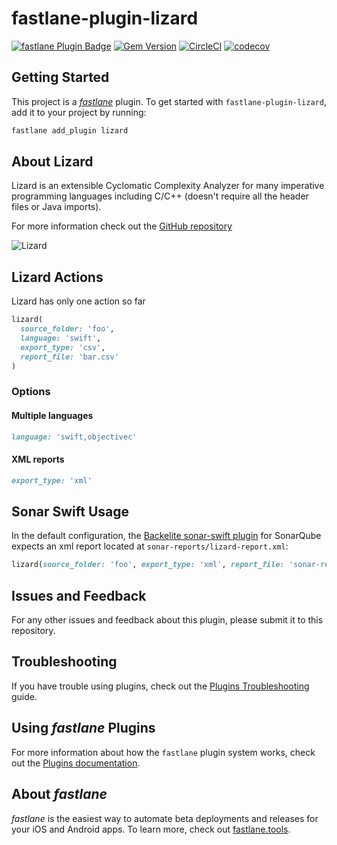 # fastlane-plugin-lizard

[![fastlane Plugin Badge][1]][2]
[![Gem Version][3]][4]
[![CircleCI][5]][6]
[![codecov][7]][8]

## Getting Started

This project is a [_fastlane_][9] plugin. To get started with
`fastlane-plugin-lizard`, add it to your project by running:

```bash
fastlane add_plugin lizard
```

## About Lizard

Lizard is an extensible Cyclomatic Complexity Analyzer for many imperative programming
languages including C/C++ (doesn't require all the header files or Java imports).

For more information check out the [GitHub repository][10]

![Lizard][11]

## Lizard Actions

Lizard has only one action so far

```ruby
lizard(
  source_folder: 'foo',
  language: 'swift',
  export_type: 'csv',
  report_file: 'bar.csv'
)
```

### Options

#### Multiple languages

```ruby
language: 'swift,objectivec'
```

#### XML reports

```ruby
export_type: 'xml'
```

## Sonar Swift Usage

In the default configuration, the [Backelite sonar-swift plugin][15] for SonarQube
expects an xml report located at `sonar-reports/lizard-report.xml`:

```ruby
lizard(source_folder: 'foo', export_type: 'xml', report_file: 'sonar-reports/lizard-report.xml')
```

## Issues and Feedback

For any other issues and feedback about this plugin, please submit it to this repository.

## Troubleshooting

If you have trouble using plugins, check out the [Plugins Troubleshooting][12]
guide.

## Using _fastlane_ Plugins

For more information about how the `fastlane` plugin system works, check out the
[Plugins documentation][13].

## About _fastlane_

_fastlane_ is the easiest way to automate beta deployments and releases for your
iOS and Android apps. To learn more, check out [fastlane.tools][14].

[1]: https://rawcdn.githack.com/fastlane/fastlane/master/fastlane/assets/plugin-badge.svg
[2]: https://rubygems.org/gems/fastlane-plugin-lizard
[3]: https://badge.fury.io/rb/fastlane-plugin-lizard.svg
[4]: https://badge.fury.io/rb/fastlane-plugin-lizard
[5]: https://circleci.com/gh/liaogz82/fastlane-plugin-lizard.svg?style=svg&circle-token=6d2bc552098ad6c8955ddecc9b058827e91e25cf
[6]: https://circleci.com/gh/liaogz82/fastlane-plugin-lizard
[7]: https://codecov.io/gh/liaogz82/fastlane-plugin-lizard/branch/master/graph/badge.svg
[8]: https://codecov.io/gh/liaogz82/fastlane-plugin-lizard
[9]: https://github.com/fastlane/fastlane
[10]: https://github.com/terryyin/lizard
[11]: https://camo.githubusercontent.com/bf0171b40f72483bc67dd4352db1d37c90a541c1/687474703a2f2f7777772e6c697a6172642e77732f776562736974652f7374617469632f696d672f6c6f676f2d736d616c6c2e706e67
[12]: https://docs.fastlane.tools/plugins/plugins-troubleshooting/
[13]: https://docs.fastlane.tools/plugins/create-plugin/
[14]: https://fastlane.tools
[15]: https://github.com/Backelite/sonar-swift
